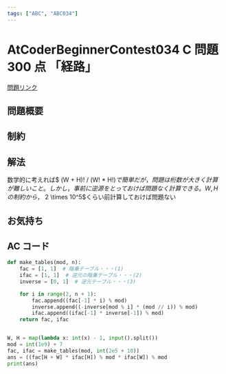 ```yaml
---
tags: ["ABC", "ABC034"]
---
```


# AtCoderBeginnerContest034 C 問題 300 点 「経路」

<a href="https://atcoder.jp/contests/abc034/tasks/abc034_c" blank="_target">問題リンク</a>

## 問題概要

## 制約

## 解法

数学的に考えれば$ (W + H)! / (W! \* H!)$で簡単だが，問題は桁数が大きく計算が難しいこと。しかし，事前に逆源をとっておけば問題なく計算できる。W, Hの制約から，$ 2 \times 10^5$くらい前計算しておけば問題ない

## お気持ち

## AC コード

```python
def make_tables(mod, n):
    fac = [1, 1]  # 階乗テーブル・・・(1)
    ifac = [1, 1]  # 逆元の階乗テーブル・・・(2)
    inverse = [0, 1]  # 逆元テーブル・・・(3)

    for i in range(2, n + 1):
        fac.append((fac[-1] * i) % mod)
        inverse.append((-inverse[mod % i] * (mod // i)) % mod)
        ifac.append((ifac[-1] * inverse[-1]) % mod)
    return fac, ifac


W, H = map(lambda x: int(x) - 1, input().split())
mod = int(1e9) + 7
fac, ifac = make_tables(mod, int(2e5 + 10))
ans = ((fac[H + W] * ifac[H]) % mod * ifac[W]) % mod
print(ans)
```
